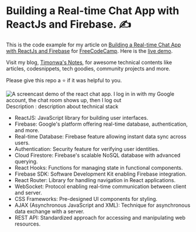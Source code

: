 # Building a Real-time Chat App with ReactJs and Firebase. :writing_hand:

This is the code example for my article on [Building a Real-time Chat App with ReactJs and Firebase](https://www.freecodecamp.org/news/building-a-real-time-chat-app-with-reactjs-and-firebase/) for [FreeCodeCamp](https://freecodecamp.org/). Here is the [live demo](https://react-chat-timonwa.vercel.app/).

Visit my blog, [Timonwa's Notes](https://blog.timonwa.com), for awesome technical contents like articles, codesnippets, tech goodies, community projects and more.

Please give this repo a ⭐ if it was helpful to you.

![A screencast demo of the react chat app. I log in in with my Google account, the chat room shows up, then I log out](https://user-images.githubusercontent.com/63044364/211147631-d8b8a732-1572-4801-ba01-99a271b77bc4.gif)
Description : description about technical stack
- ReactJS: JavaScript library for building user interfaces.
- Firebase: Google's platform offering real-time database, authentication, and more.
- Real-time Database: Firebase feature allowing instant data sync across users.
- Authentication: Security feature for verifying user identities.
- Cloud Firestore: Firebase's scalable NoSQL database with advanced querying.
- React Hooks: Functions for managing state in functional components.
- Firebase SDK: Software Development Kit enabling Firebase integration.
- React Router: Library for handling navigation in React applications.
- WebSocket: Protocol enabling real-time communication between client and server.
- CSS Frameworks: Pre-designed UI components for styling.
- AJAX (Asynchronous JavaScript and XML): Technique for asynchronous data exchange with a server.
- REST API: Standardized approach for accessing and manipulating web resources.